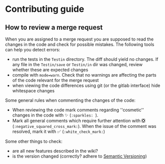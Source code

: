 Contributing guide
==================

## How to review a merge request

When you are assigned to a merge request you are supposed to read the changes in the code and check for possible mistakes. The following tools can help you detect errors:
* run the tests in the `Testin` directory. The diff should yield no changes. If any file in the `Testin/save` or `Testin/in` dir was changed, review whether these are expected changes
* compile with `mode=warn`. Check that no warnings are affecting the parts of the code relevant for the merge request
* when viewing the code differences using git (or the gitlab interface) hide whitespace changes 

Some general rules when commenting the changes of the code:
* When reviewing the code mark comments regarding ''cosmetic'' changes in the code with :sparkles: (`:sparkles: `).
* Mark all general comments which require further attention with :negative_squared_cross_mark: (`:negative_squared_cross_mark:`). When the issue of the comment was resolved, mark it with :white_check_mark: (`:white_check_mark:`)

Some other things to check:
* are all new features described in the wiki?
* is the version changed (correctly? adhere to [Semantic Versioning](http://semver.org/))
